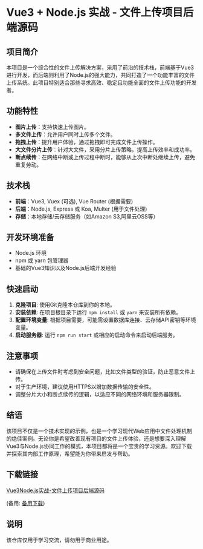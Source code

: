 # Vue3 + Node.js 实战 - 文件上传项目后端源码

## 项目简介

本项目是一个综合性的文件上传解决方案，采用了前沿的技术栈，前端基于Vue3进行开发，而后端则利用了Node.js的强大能力，共同打造了一个功能丰富的文件上传系统。此项目特别适合那些寻求高效、稳定且功能全面的文件上传功能的开发者。

## 功能特性

- **图片上传**：支持快速上传图片。
- **多文件上传**：允许用户同时上传多个文件。
- **拖拽上传**：提升用户体验，通过拖拽即可完成文件上传操作。
- **大文件分片上传**：针对大文件，采用分片上传策略，提高上传效率和成功率。
- **断点续传**：在网络中断或上传过程中断时，能够从上次中断处继续上传，避免重复劳动。

## 技术栈

- **前端**：Vue3, Vuex (可选), Vue Router (根据需要)
- **后端**：Node.js, Express 或 Koa, Multer (用于文件处理)
- **存储**：本地存储/云存储服务（如Amazon S3,阿里云OSS等）

## 开发环境准备

- Node.js 环境
- npm 或 yarn 包管理器
- 基础的Vue3知识以及Node.js后端开发经验

## 快速启动

1. **克隆项目**: 使用Git克隆本仓库到你的本地。
2. **安装依赖**: 在项目根目录下运行 `npm install` 或 `yarn` 来安装所有依赖。
3. **配置环境变量**: 根据项目需要，可能需设置数据库连接、云存储API密钥等环境变量。
4. **启动服务器**: 运行 `npm run start` 或相应的启动命令来启动后端服务。

## 注意事项

- 请确保在上传文件时考虑到安全问题，比如文件类型的验证，防止恶意文件上传。
- 对于生产环境，建议使用HTTPS以增加数据传输的安全性。
- 调整分片大小和断点续传的逻辑，以适应不同的网络环境和服务器限制。

## 结语

该项目不仅是一个技术实现的示例，也是一个学习现代Web应用中文件处理机制的绝佳案例。无论你是希望改善现有项目的文件上传体验，还是想要深入理解Vue3与Node.js协同工作的模式，本项目都将是一个宝贵的学习资源。欢迎下载并探索其内部工作原理，希望能为你带来启发与帮助。

## 下载链接
[Vue3Node.js实战-文件上传项目后端源码](https://pan.quark.cn/s/855640e43107) 

(备用: [备用下载](https://pan.baidu.com/s/19GmqhvOXO3VBvtMLyb_M7A?pwd=1234))

## 说明

该仓库仅用于学习交流，请勿用于商业用途。
